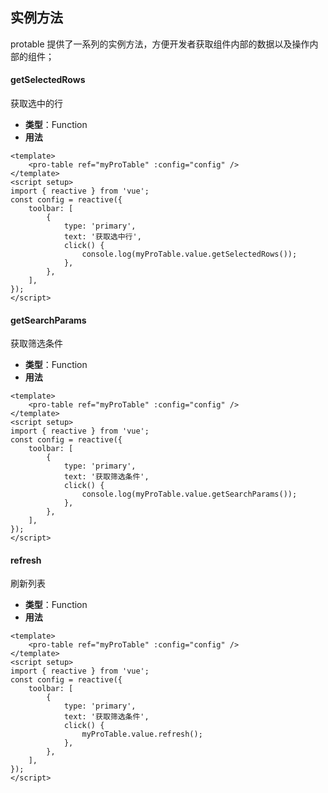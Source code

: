 ## 实例方法

protable 提供了一系列的实例方法，方便开发者获取组件内部的数据以及操作内部的组件；

#### getSelectedRows

获取选中的行

- **类型**：Function
- **用法**

```vue
<template>
	<pro-table ref="myProTable" :config="config" />
</template>
<script setup>
import { reactive } from 'vue';
const config = reactive({
	toolbar: [
		{
			type: 'primary',
			text: '获取选中行',
			click() {
				console.log(myProTable.value.getSelectedRows());
			},
		},
	],
});
</script>
```

#### getSearchParams

获取筛选条件

- **类型**：Function
- **用法**

```vue
<template>
	<pro-table ref="myProTable" :config="config" />
</template>
<script setup>
import { reactive } from 'vue';
const config = reactive({
	toolbar: [
		{
			type: 'primary',
			text: '获取筛选条件',
			click() {
				console.log(myProTable.value.getSearchParams());
			},
		},
	],
});
</script>
```

#### refresh

刷新列表

- **类型**：Function
- **用法**

```vue
<template>
	<pro-table ref="myProTable" :config="config" />
</template>
<script setup>
import { reactive } from 'vue';
const config = reactive({
	toolbar: [
		{
			type: 'primary',
			text: '获取筛选条件',
			click() {
				myProTable.value.refresh();
			},
		},
	],
});
</script>
```
